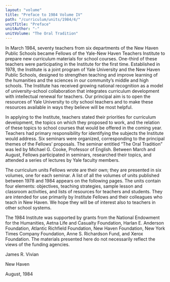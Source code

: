 ```yaml
---
layout: "volume"
title: "Preface to 1984 Volume IV"
path: "/curriculum/units/1984/4/"
unitTitle: "Preface"
unitAuthor: "-"
unitVolume: "The Oral Tradition"
---
```

<body>
 <p>
  In March 1984, seventy teachers from six departments of the New Haven Public Schools became Fellows of the Yale-New Haven Teachers Institute to prepare new curriculum materials for school courses. One-third of these teachers were participating in the Institute for the first time. Established in 1978, the Institute is a joint program of Yale University and the New Haven Public Schools, designed to strengthen teaching and improve learning of the humanities and the sciences in our community’s middle and high schools. The Institute has received growing national recognition as a model of university-school collaboration that integrates curriculum development with intellectual renewal for teachers. Our principal aim is to open the resources of Yale University to city school teachers and to make these resources available in ways they believe will be most helpful.
 </p>
 <p>
  In applying to the Institute, teachers stated their priorities for curriculum development, the topics on which they proposed to work, and the relation of these topics to school courses that would be offered in the coming year. Teachers had primary responsibility for identifying the subjects the Institute would address. Six seminars were organized, corresponding to the principal themes of the Fellows’ proposals. The seminar entitled “The Oral Tradition” was led by Michael G. Cooke, Professor of English. Between March and August, Fellows participated in seminars, researched their topics, and attended a series of lectures by Yale faculty members.
 </p>
 <p>
  The curriculum units Fellows wrote are their own; they are presented in six volumes, one for each seminar. A list of all the volumes of units published between 1978 and 1984 appears on the following pages. The units contain four elements: objectives, teaching strategies, sample lesson and classroom activities, and lists of resources for teachers and students. They are intended for use primarily by Institute Fellows and their colleagues who teach in New Haven. We hope they will be of interest also to teachers in other school systems.
 </p>
 <p>
  The 1984 Institute was supported by grants from the National Endowment for the Humanities, Aetna Life and Casualty Foundation, Harlan E. Anderson Foundation, Atlantic Richfield Foundation, New Haven Foundation, New York Times Company Foundation, Anne S. Richardson Fund, and Xerox Foundation. The materials presented here do not necessarily reflect the views of the funding agencies.
 </p>
 <p>
  James R. Vivian
 </p>
 <p>
  New Haven
 </p>
 <p>
  August, 1984
 </p>

</body>